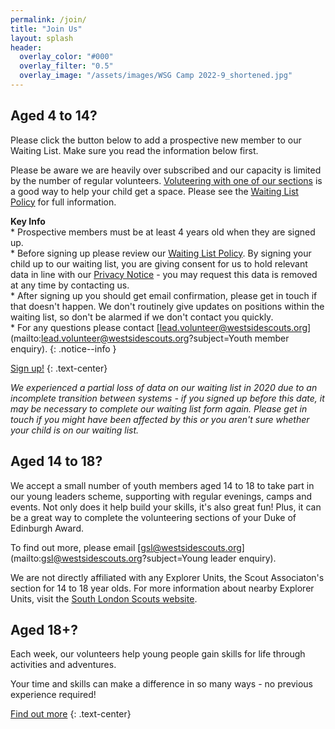 ```yaml
---
permalink: /join/
title: "Join Us"
layout: splash
header:
  overlay_color: "#000"
  overlay_filter: "0.5"
  overlay_image: "/assets/images/WSG Camp 2022-9_shortened.jpg"
---
```


## Aged 4 to 14?

Please click the button below to add a prospective new member to our Waiting List. Make sure you read the information below first. 

Please be aware we are heavily over subscribed and our capacity is limited by the number of regular volunteers. <a href="/volunteer">Voluteering with one of our sections</a> is a good way to help your child get a space. Please see the <a target="_blank"  href="https://docs.google.com/document/d/e/2PACX-1vRpvOUkQGHyYgDzhU6PVrKm8wAUTcwi-xMyg7TDU6_Orz7cUYn7unSBtTpqKadZ83gfQXjT2vOU0f6N/pub">Waiting List Policy</a> for full information.

**Key Info**\
    * Prospective members must be at least 4 years old when they are signed up. \
    * Before signing up please review our <a target="_blank"  href="https://docs.google.com/document/d/e/2PACX-1vRpvOUkQGHyYgDzhU6PVrKm8wAUTcwi-xMyg7TDU6_Orz7cUYn7unSBtTpqKadZ83gfQXjT2vOU0f6N/pub">Waiting List Policy</a>. By signing your child up to our waiting list, you are giving consent for us to hold relevant data in line with our <a href="https://docs.google.com/document/d/1QKeWxTek5o3ATr4RLzYcohO6Iaxs127v/edit?usp=sharing&ouid=116974087358577509725&rtpof=true&sd=true" target="_blank">Privacy Notice</a> - you may request this data is removed at any time by contacting us. \
    * After signing up you should get email confirmation, please get in touch if that doesn't happen. We don't routinely give updates on positions within the waiting list, so don't be alarmed if we don't contact you quickly. \
    * For any questions please contact [lead.volunteer@westsidescouts.org](mailto:lead.volunteer@westsidescouts.org?subject=Youth member enquiry).
{: .notice--info }

<a target="_blank" class="btn btn--success" href="https://www.onlinescoutmanager.co.uk/waiting-list/1214th-wsg-waiting-list/cfceb999-789f-47cf-b014-de43768fdc5c/apply">Sign up!</a> 
{: .text-center}

*We experienced a partial loss of data on our waiting list in 2020 due to an incomplete transition between systems - if you signed up before this date, it may be necessary to complete our waiting list form again. Please get in touch if you might have been affected by this or you aren't sure whether your child is on our waiting list.*

## Aged 14 to 18?
We accept a small number of youth members aged 14 to 18 to take part in our young leaders scheme, supporting with regular evenings, camps and events. Not only does it help build your skills, it's also great fun! Plus, it can be a great way to complete the volunteering sections of your Duke of Edinburgh Award.

To find out more, please email [gsl@westsidescouts.org](mailto:gsl@westsidescouts.org?subject=Young leader enquiry).

We are not directly affiliated with any Explorer Units, the Scout Associaton's section for 14 to 18 year olds. For more information about nearby Explorer Units, visit the [South London Scouts website](https://southlondonscouts.org.uk/get-involved-become-scout/everyday-adventure-and-skills-life-scouting-6-25-year-olds/explorer). 

## Aged 18+?

Each week, our volunteers help young people gain skills for life through activities and adventures. 

  Your time and skills can make a difference in so many ways - no previous experience required! 

<a class="btn btn--success" href="/volunteer">Find out more</a>
{: .text-center}